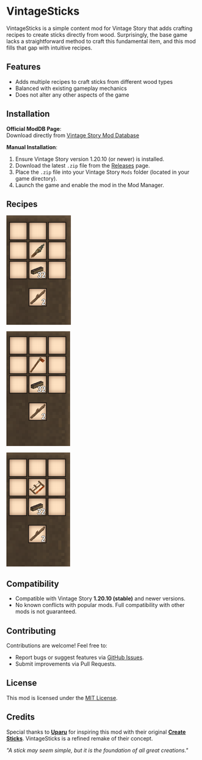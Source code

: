 # VintageSticks

VintageSticks is a simple content mod for Vintage Story that adds crafting recipes to create sticks directly from wood. Surprisingly, the base game lacks a straightforward method to craft this fundamental item, and this mod fills that gap with intuitive recipes.

## Features

- Adds multiple recipes to craft sticks from different wood types
- Balanced with existing gameplay mechanics
- Does not alter any other aspects of the game

## Installation

**Official ModDB Page**:  
Download directly from [Vintage Story Mod Database](https://mods.vintagestory.at/vintagesticks)

**Manual Installation**:

1. Ensure Vintage Story version 1.20.10 (or newer) is installed.
2. Download the latest `.zip` file from the [Releases](https://github.com/HarukaYamamoto0/vintage-sticks/releases) page.
3. Place the `.zip` file into your Vintage Story `Mods` folder (located in your game directory).
4. Launch the game and enable the mod in the Mod Manager.

## Recipes

![knife recipe](/.github/images/knife_recipe.png)  

![axe recipe](/.github/images/axe_recipe.png)

![saw recipe](/.github/images/saw_recipe.png)

## Compatibility

- Compatible with Vintage Story **1.20.10 (stable)** and newer versions.
- No known conflicts with popular mods. Full compatibility with other mods is not guaranteed.

## Contributing

Contributions are welcome! Feel free to:

- Report bugs or suggest features via [GitHub Issues](https://github.com/HarukaYamamoto0/vintage-sticks/issues).
- Submit improvements via Pull Requests.

## License

This mod is licensed under the [MIT License](./LICENSE).

## Credits

Special thanks to **[Uparu](https://mods.vintagestory.at/show/user/dbba85516357579f0267)** for inspiring this mod with their original **[Create Sticks](https://mods.vintagestory.at/show/mod/23863)**. VintageSticks is a refined remake of their concept.

_"A stick may seem simple, but it is the foundation of all great creations."_
